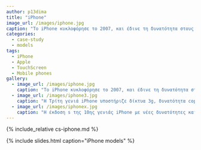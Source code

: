```yaml
---
author: p13dima
title: "iPhone"
image_url: /images/iphone.jpg
caption: "Το iPhone κυκλοφόρησε το 2007, και έδινε τη δυνατότητα στους χρήστες να κάνουν πολύ περισσότερα πραγματα απο ότι οι υπόλοιπες συσκευές"
categories:
  - case-study
  - models
tags:
  - iPhone
  - Apple
  - TouchScreen
  - Mobile phones
gallery:
  - image_url: /images/iphone.jpg
    caption: "Το iPhone κυκλοφόρησε το 2007, και έδινε τη δυνατότητα στους χρήστες να κάνουν πολύ περισσότερα πραγματα απο ότι οι υπόλοιπες συσκευές"
  - image_url: /images/iphone3.jpg
    caption: "Η Τρίτη γενιά iPhone υποστήριζε δίκτυα 3g, δυνατότητα copy paste, και περιστροφή οθόνης"
  - image_url: /images/iphonex.jpg
    caption: "H έκδοση s της 10ης γενιάς iPhone με νέες δυνατότητες και design που ελαχιστοποιεί τα bezels της οθόνης"
---
```


{% include_relative cs-iphone.md %}

{% include slides.html caption="iPhone models" %}

